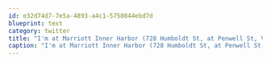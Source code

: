 ```yaml
---
id: e32d74d7-7e5a-4893-a4c1-5758044ebd7d
blueprint: text
category: twitter
title: "I'm at Marriott Inner Harbor (728 Humboldt St, at Penwell St, Victoria). http://4sq.com/84S5PC"
caption: "I'm at Marriott Inner Harbor (728 Humboldt St, at Penwell St, Victoria). http://4sq.com/84S5PC"
---
```

